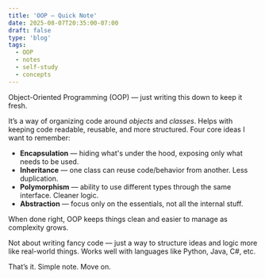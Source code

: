 ```yaml
---
title: 'OOP — Quick Note'
date: 2025-08-07T20:35:00-07:00
draft: false
type: 'blog'
tags: 
  - OOP
  - notes
  - self-study
  - concepts
---
```


Object-Oriented Programming (OOP) — just writing this down to keep it fresh.

It’s a way of organizing code around *objects* and *classes*. Helps with keeping code readable, reusable, and more structured. <!--more-->Four core ideas I want to remember:

- **Encapsulation** — hiding what's under the hood, exposing only what needs to be used.
- **Inheritance** — one class can reuse code/behavior from another. Less duplication.
- **Polymorphism** — ability to use different types through the same interface. Cleaner logic.
- **Abstraction** — focus only on the essentials, not all the internal stuff.

When done right, OOP keeps things clean and easier to manage as complexity grows.

Not about writing fancy code — just a way to structure ideas and logic more like real-world things. Works well with languages like Python, Java, C#, etc.

That’s it. Simple note. Move on.
